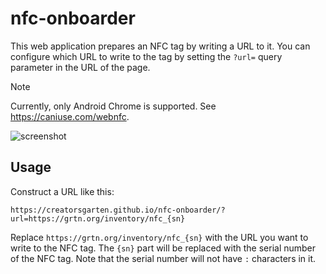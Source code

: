 # nfc-onboarder

This web application prepares an NFC tag by writing a URL to it. You can configure which URL to write to the tag by setting the `?url=` query parameter in the URL of the page.

> [!NOTE]
> Currently, only Android Chrome is supported. See <https://caniuse.com/webnfc>.

![screenshot](https://github.com/creatorsgarten/nfc-onboarder/assets/193136/184448af-0cd6-4fb5-a188-a0f4e99622fb)

## Usage

Construct a URL like this:

```
https://creatorsgarten.github.io/nfc-onboarder/?url=https://grtn.org/inventory/nfc_{sn}
```

Replace `https://grtn.org/inventory/nfc_{sn}` with the URL you want to write to the NFC tag. The `{sn}` part will be replaced with the serial number of the NFC tag. Note that the serial number will not have `:` characters in it.
